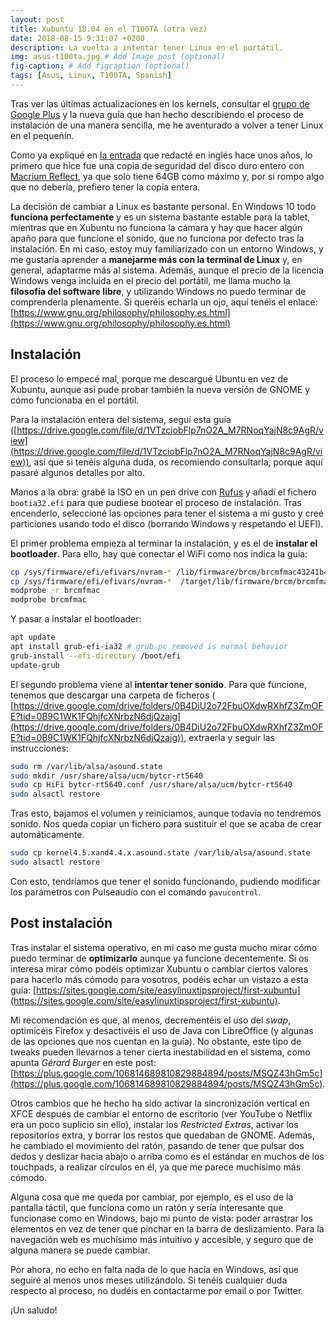 ```yaml
---
layout: post
title: Xubuntu 18.04 en el T100TA (otra vez)
date: 2018-08-15 9:31:07 +0200
description: La vuelta a intentar tener Linux en el portátil.
img: asus-t100ta.jpg # Add Image post (optional)
fig-caption: # Add figcaption (optional)
tags: [Asus, Linux, T100TA, Spanish]
---
```


Tras ver las últimas actualizaciones en los kernels, consultar el [grupo de Google Plus](https://plus.google.com/communities/117853703024346186936) y la nueva guía que han hecho describiendo el proceso de instalación de una manera sencilla, me he aventurado a volver a tener Linux en el pequeñín. 

Como ya expliqué en [la entrada](https://areidz.github.io/blog/linux-on-asus-transformer/) que redacté en inglés hace unos años, lo primero que hice fue una copia de seguridad del disco duro entero con [Macrium Reflect](https://www.macrium.com/reflectfree), ya que solo tiene 64GB como máximo y, por si rompo algo que no debería, prefiero tener la copia entera.

La decisión de cambiar a Linux es bastante personal. En Windows 10 todo **funciona perfectamente** y es un sistema bastante estable para la tablet, mientras que en Xubuntu no funciona la cámara y hay que hacer algún apaño para que funcione el sonido, que no funciona por defecto tras la instalación. En mi caso, estoy muy familiarizado con un entorno Windows, y me gustaría aprender a **manejarme más con la terminal de Linux** y, en general, adaptarme más al sistema. Además, aunque el precio de la licencia Windows venga incluida en el precio del portátil, me llama mucho la **filosofía del software libre**, y utilizando Windows no puedo terminar de comprenderla plenamente. Si queréis echarla un ojo, aquí tenéis el enlace: [https://www.gnu.org/philosophy/philosophy.es.html](https://www.gnu.org/philosophy/philosophy.es.html)

## Instalación

El proceso lo empecé mal, porque me descargué Ubuntu en vez de Xubuntu, aunque así pude probar también la nueva versión de GNOME y cómo funcionaba en el portátil. 

Para la instalación entera del sistema, seguí esta guía ([https://drive.google.com/file/d/1VTzciobFlp7nO2A_M7RNoqYajN8c9AgR/view](https://drive.google.com/file/d/1VTzciobFlp7nO2A_M7RNoqYajN8c9AgR/view)), así que si tenéis alguna duda, os recomiendo consultarla, porque aquí pasaré algunos detalles por alto.

Manos a la obra: grabé la ISO en un pen drive con [Rufus](https://rufus.ie) y añadí el fichero `bootia32.efi` para que pudiese bootear el proceso de instalación. Tras encenderlo, seleccioné las opciones para tener el sistema a mi gusto y creé particiones usando todo el disco (borrando Windows y respetando el UEFI).

El primer problema empieza al terminar la instalación, y es el de **instalar el bootloader**. Para ello, hay que conectar el WiFi como nos indica la guía:

```bash
cp /sys/firmware/efi/efivars/nvram-* /lib/firmware/brcm/brcmfmac43241b4-sdio.txt #useful now
cp /sys/firmware/efi/efivars/nvram-*  /target/lib/firmware/brcm/brcmfmac43241b4-sdio.txt #useful after reboot
modprobe -r brcmfmac
modprobe brcmfmac
```

Y pasar a instalar el bootloader:

```bash
apt update
apt install grub-efi-ia32 # grub-pc removed is normal behavior
grub-install --efi-directory /boot/efi
update-grub
```

El segundo problema viene al **intentar tener sonido**. Para que funcione, tenemos que descargar una carpeta de ficheros ( [https://drive.google.com/drive/folders/0B4DiU2o72FbuOXdwRXhfZ3ZmOFE?tid=0B9C1WK1FQhjfcXNrbzN6djQzajg](https://drive.google.com/drive/folders/0B4DiU2o72FbuOXdwRXhfZ3ZmOFE?tid=0B9C1WK1FQhjfcXNrbzN6djQzajg)), extraerla y seguir las instrucciones:

```bash
sudo rm /var/lib/alsa/asound.state
sudo mkdir /usr/share/alsa/ucm/bytcr-rt5640
sudo cp HiFi bytcr-rt5640.conf /usr/share/alsa/ucm/bytcr-rt5640
sudo alsactl restore
```

Tras esto, bajamos el volumen y reiniciamos, aunque todavía no tendremos sonido. Nos queda copiar un fichero para sustituir el que se acaba de crear automáticamente.

```bash
sudo cp kernel4.5.xand4.4.x.asound.state /var/lib/alsa/asound.state
sudo alsactl restore
```

Con esto, tendríamos que tener el sonido funcionando, pudiendo modificar los parámetros con Pulseaudio con el comando `pavucontrol`.

## Post instalación

Tras instalar el sistema operativo, en mi caso me gusta mucho mirar cómo puedo terminar de **optimizarlo** aunque ya funcione decentemente. Si os interesa mirar cómo podéis optimizar Xubuntu o cambiar ciertos valores para hacerlo más cómodo para vosotros, podéis echar un vistazo a esta guía: [https://sites.google.com/site/easylinuxtipsproject/first-xubuntu](https://sites.google.com/site/easylinuxtipsproject/first-xubuntu).

Mi recomendación es que, al menos, decrementéis el uso del _swap_, optimicéis Firefox y desactivéis el uso de Java con LibreOffice (y algunas de las opciones que nos cuentan en la guía). No obstante, este tipo de tweaks pueden llevarnos a tener cierta inestabilidad en el sistema, como apunta *Gérard Burger* en este post: [https://plus.google.com/106814689810829884894/posts/MSQZ43hGm5c](https://plus.google.com/106814689810829884894/posts/MSQZ43hGm5c). 

Otros cambios que he hecho ha sido activar la sincronización vertical en XFCE después de cambiar el entorno de escritorio (ver YouTube o Netflix era un poco suplicio sin ello), instalar los _Restricted Extras_, activar los repositorios extra, y borrar los restos que quedaban de GNOME. Además, he cambiado el movimiento del ratón, pasando de tener que pulsar dos dedos y deslizar hacia abajo o arriba como es el estándar en muchos de los touchpads, a realizar círculos en él, ya que me parece muchísimo más cómodo.

Alguna cosa que me queda por cambiar, por ejemplo, es el uso de la pantalla táctil, que funciona como un ratón y sería interesante que funcionase como en Windows, bajo mi punto de vista: poder arrastrar los elementos en vez de tener que pinchar en la barra de deslizamiento. Para la navegación web es muchísimo más intuitivo y accesible, y seguro que de alguna manera se puede cambiar.

Por ahora, no echo en falta nada de lo que hacía en Windows, así que seguiré al menos unos meses utilizándolo. Si tenéis cualquier duda respecto al proceso, no dudéis en contactarme por email o por Twitter.

¡Un saludo!